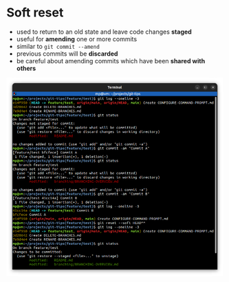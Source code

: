 # Soft reset

* used to return to an old state and leave code changes **staged**
* useful for **amending** one or more commits
* similar to `git commit --amend`
* previous commits will be **discarded**
* be careful about amending commits which have been **shared with others**

![git-reset-soft.png](images/git-reset-soft.png)